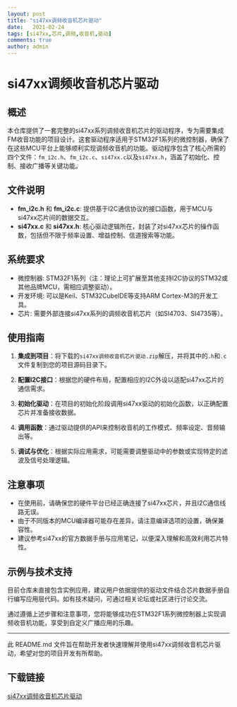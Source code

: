 ```yaml
---
layout: post
title: "si47xx调频收音机芯片驱动"
date:   2021-02-24
tags: [si47xx,芯片,调频,收音机,驱动]
comments: true
author: admin
---
```

# si47xx调频收音机芯片驱动

## 概述

本仓库提供了一套完整的si47xx系列调频收音机芯片的驱动程序，专为需要集成FM收音功能的项目设计。这套驱动程序适用于STM32F1系列的微控制器，确保了在这些MCU平台上能够顺利实现调频收音机的功能。驱动程序包含了核心所需的四个文件：`fm_i2c.h`、`fm_i2c.c`、`si47xx.c`以及`si47xx.h`，涵盖了初始化、控制、接收广播等关键功能。

## 文件说明

- **fm_i2c.h** 和 **fm_i2c.c**: 提供基于I2C通信协议的接口函数，用于MCU与si47xx芯片间的数据交互。
- **si47xx.c** 和 **si47xx.h**: 核心驱动逻辑所在，封装了对si47xx芯片的操作函数，包括但不限于频率设置、增益控制、信道搜索等功能。

## 系统要求

- 微控制器: STM32F1系列（注：理论上可扩展至其他支持I2C协议的STM32或其他品牌MCU，需相应调整驱动）。
- 开发环境: 可以是Keil、STM32CubeIDE等支持ARM Cortex-M3的开发工具。
- 芯片: 需要外部连接si47xx系列的调频收音机芯片（如SI4703、SI4735等）。

## 使用指南

1. **集成到项目**：将下载的`si47xx调频收音机芯片驱动.zip`解压，并将其中的`.h`和`.c`文件复制到您的项目源码目录下。
   
2. **配置I2C接口**：根据您的硬件布局，配置相应的I2C外设以适配si47xx芯片的通信需求。

3. **初始化驱动**：在项目的初始化阶段调用si47xx驱动的初始化函数，以正确配置芯片并准备接收数据。

4. **调用函数**：通过驱动提供的API来控制收音机的工作模式、频率设定、音频输出等。

5. **调试与优化**：根据实际应用需求，可能需要调整驱动中的参数或实现特定的滤波及信号处理逻辑。

## 注意事项

- 在使用前，请确保您的硬件平台已经正确连接了si47xx芯片，并且I2C通信线路无误。
- 由于不同版本的MCU编译器可能存在差异，请注意编译选项的设置，确保兼容性。
- 建议参考si47xx的官方数据手册与应用笔记，以便深入理解和高效利用芯片特性。
  
## 示例与技术支持

目前仓库未直接包含实例应用，建议用户依据提供的驱动文件结合芯片数据手册自行编写应用层代码。如有技术疑问，可通过相关论坛或社区进行讨论交流。

通过遵循上述步骤和注意事项，您将能够成功在STM32F1系列微控制器上实现调频收音机功能，享受到自定义广播应用的乐趣。

---

此 README.md 文件旨在帮助开发者快速理解并使用si47xx调频收音机芯片驱动，希望对您的项目开发有所帮助。

## 下载链接

[si47xx调频收音机芯片驱动](https://pan.quark.cn/s/a2956bd2178e)
